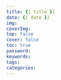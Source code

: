 ```yaml
---
title: {{ title }}
date: {{ date }}
img:
coverImg:
top: false
cover: false
toc: true
password:
keywords: 
tags:
categories:
---
```

